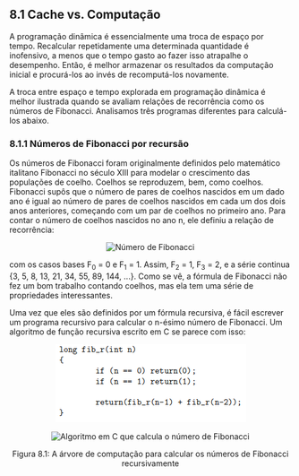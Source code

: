 ## 8.1 Cache vs. Computação

A programação dinâmica é essencialmente uma troca de espaço por tempo. Recalcular repetidamente uma determinada quantidade é inofensivo, a menos que o tempo gasto ao fazer isso atrapalhe o desempenho. Então, é melhor armazenar os resultados da computação inicial e procurá-los ao invés de recomputá-los novamente.

A troca entre espaço e tempo explorada em programação dinâmica é melhor ilustrada quando se avaliam relações de recorrência como os números de Fibonacci. Analisamos três programas diferentes para calculá-los abaixo.

### 8.1.1 Números de Fibonacci por recursão

Os números de Fibonacci foram originalmente definidos pelo matemático italitano Fibonacci no século XIII para modelar o crescimento das populações de coelho. Coelhos se reproduzem, bem, como coelhos. Fibonacci supôs que o número de pares de coelhos nascidos em um dado ano é igual ao número de pares de coelhos nascidos em cada um dos dois anos anteriores, começando com um par de coelhos no primeiro ano. Para contar o número de coelhos nascidos no ano n, ele definiu a relação de recorrência:

<p align="center"><img src="../imgs/Número_de_Fibonacci.png?raw=true" alt="Número de Fibonacci" title="Número de Fibonacci"><br></p>

com os casos bases F<sub>0</sub> = 0 e F<sub>1</sub> = 1. Assim, F<sub>2</sub> = 1, F<sub>3</sub> = 2, e a série continua {3, 5, 8, 13, 21, 34, 55, 89, 144, ...}. Como se vê, a fórmula de Fibonacci não fez um bom trabalho contando coelhos, mas ela tem uma série de propriedades interessantes.

Uma vez que eles são definidos por um fórmula recursiva, é fácil escrever um programa recursivo para calcular o n-ésimo número de Fibonacci. Um algoritmo de função recursiva escrito em C se parece com isso:

<p align="center"><img src="../imgs/Algoritmo-recusivo-que-calcula-Fibonacci.png?raw=true" alt="Algoritmo em C que calcula o número de Fibonacci" title="Algoritmo em C que calcula o número de Fibonacci"><br></p>

<p align="center"><img src="../imgs/Árvore-recursiva-para-calcular-Fibonacci.png?raw=true" alt="Algoritmo em C que calcula o número de Fibonacci" title="Árvore recursiva para calcular o número de Fibonacci"><br></p>

<p align="center"> Figura 8.1: A árvore de computação para calcular os números de Fibonacci recursivamente </p>



